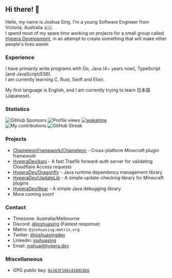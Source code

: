 ## Hi there! 👋
<!-- Hi, why are you looking at the source for this? :D -->
<!-- There's nothing interesting here -->

Hello, my name is Joshua Sing. I'm a young Software Engineer from Victoria, Australia 🇦🇺.  
I spend most of my spare time working on projects for a small group called [Hypera Development](https://github.com/HyperaDev/), in an attempt to create something that will make other people's lives easier.


### Experience

I have primarily write programs with Go, Java (4+ years now), TypeScript (and JavaScript/ES6).  
I am currently learning C, Rust<!-- help -->, Swift and Elixir.

My first language is English, and I am currently trying to learn 日本語 (Japanese).


### Statistics
![GitHub Sponsors](https://img.shields.io/github/sponsors/joshuasing)
![Profile views](https://komarev.com/ghpvc?username=joshuasing&color=2155CC&style=flat-square)
[![wakatime](https://wakatime.com/badge/user/796b9400-dd1e-4e14-89bf-58ba2490722f.svg)](https://wakatime.com/@joshuasing)  
![My contributions](https://github-readme-stats.vercel.app/api?username=joshuasing&count_private=true&show_icons=true&title_color=97e097&icon_color=97e097&bg_color=21262d&text_color=c9d1d9&hide_border=true&include_all_commits=true&custom_title=My%20commit%20stats)
![GitHub Streak](https://github-readme-streak-stats.herokuapp.com?user=joshuasing&theme=github-dark-blue&hide_border=true&stroke=97E097&ring=97E097&fire=97E097&sideNums=97E097&background=21262D)


### Projects
 - [ChameleonFramework/Chameleon](https://github.com/ChameleonFramework/Chameleon/) - Cross-platform Minecraft plugin framework
 - [HyperaDev/kani](https://github.com/HyperaDev/kani) - A fast Traefik forward-auth server for validating Cloudflare Access requests
 - [HyperaDev/Dragonfly](https://github.com/HyperaDev/Dragonfly) - Java runtime dependency management library
 - [HyperaDev/UpdateLib](https://github.com/HyperaDev/UpdateLib) - A simple update-checking library for Minecraft plugins
 - [HyperaDev/Bear](https://github.com/HyperaDev/bear) - A simple Java debugging library
 - More coming soon!


### Contact
 - Timezone: Australia/Melbourne
 - Discord: [@joshuasing](https://discord.hypera.dev/) (Fastest response)
 - Matrix: `@joshuasing:matrix.org`
 - Twitter: [@joshuasingdev](https://twitter.com/joshuasingdev) <!-- I don't post, nor do I really ever check Twitter -->
 - Linkedin: [joshuasing](https://www.linkedin.com/in/joshuasing/)
 - Email: [joshua@hypera.dev](mailto:joshua@hypera.dev)


### Miscellaneous
 - GPG public key: [`0x3A3F16614180CDE6`](https://pgp.mit.edu/pks/lookup?op=get&search=0x3A3F16614180CDE6)
